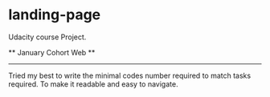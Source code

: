 # landing-page

Udacity course Project.

** January Cohort Web **

---

Tried my best to write the minimal codes number required to match tasks required. To make it readable and easy to navigate.
